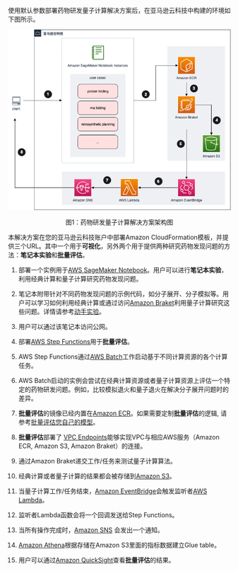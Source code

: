 使用默认参数部署药物研发量子计算解决方案后，在亚马逊云科技中构建的环境如下图所示。

<center>

![architecture](./images/architecture.png)

图1：药物研发量子计算解决方案架构图

</center>

本解决方案在您的亚马逊云科技账户中部署Amazon CloudFormation模板，并提供三个URL。其中一个用于**可视化**，另外两个用于提供两种研究药物发现问题的方法：**笔记本实验**和**批量评估**。

01. 部署一个实例用于[AWS SageMaker Notebook](https://docs.aws.amazon.com/sagemaker/latest/dg/nbi.html)。用户可以进行**笔记本实验**，利用经典计算和量子计算研究药物发现问题。

02. 笔记本附带针对不同药物发现问题的示例代码，如分子展开、分子模拟等。用户可以学习如何利用经典计算或通过访问[Amazon Braket](https://aws.amazon.com/braket/)利用量子计算研究这些问题。详情请参考[动手实验](workshop/background.md)。

03. 用户可以通过该笔记本访问公网。

04. 部署[AWS Step Functions](https://aws.amazon.com/step-functions/)用于**批量评估**。

05. AWS Step Functions通过[AWS Batch](https://aws.amazon.com/batch/)工作启动基于不同计算资源的各个计算任务。

06. AWS Batch启动的实例会尝试在经典计算资源或者量子计算资源上评估一个特定的药物研发问题。例如，比较模拟退火和量子退火在解决分子展开问题时的差异。

07. **批量评估**的镜像已经内置在[Amazon ECR](https://aws.amazon.com/ecr/)。如果需要定制**批量评估**的逻辑, 请参考[批量评估您自己的模型](workshop/a-molecular-unfolding/evaluate-your-own-model.md)。

08. **批量评估**部署了 [VPC Endpoints](https://docs.aws.amazon.com/vpc/latest/privatelink/vpc-endpoints.html)能够实现VPC与相应AWS服务（Amazon ECR, Amazon S3, Amazon Braket）的连接。

09. 通过Amazon Braket递交工作/任务来测试量子计算算法。

10. 经典计算或者量子计算的结果都会被存储到[Amazon S3](https://aws.amazon.com/s3/)。

11. 当量子计算工作/任务结束，[Amazon EventBridge](https://aws.amazon.com/eventbridge/)会触发监听者[AWS Lambda](https://aws.amazon.com/lambda/)。

12. 监听者Lambda函数会将一个回调发送给Step Functions。

13. 当所有操作完成时，[Amazon SNS](https://aws.amazon.com/sns/) 会发出一个通知。

14. [Amazon Athena](https://aws.amazon.com/athena)根据存储在Amazon S3里面的指标数据建立Glue table。

15.  用户可以通过[Amazon QuickSight](https://aws.amazon.com/quicksight/)查看**批量评估**的结果。

<!--[workshop-background]: workshop/background.md-->
<!--[evaluate-your-own-model]: workshop/a-molecular-unfolding/evaluate-your-own-model.md-->